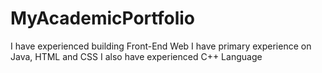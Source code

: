 # MyAcademicPortfolio

I have experienced building Front-End Web
I have primary experience on Java, HTML and CSS
I also have experienced C++ Language
